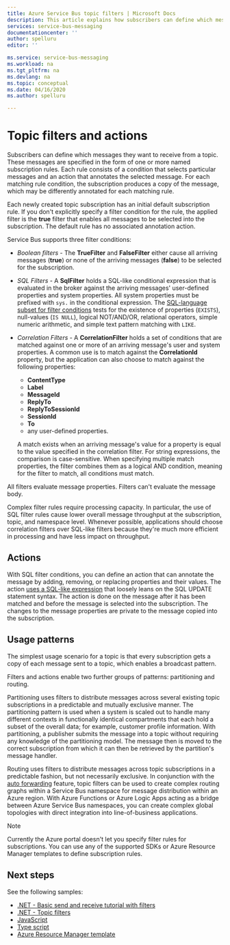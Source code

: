 ```yaml
---
title: Azure Service Bus topic filters | Microsoft Docs
description: This article explains how subscribers can define which messages they want to receive from a topic by specifying filters. 
services: service-bus-messaging
documentationcenter: ''
author: spelluru
editor: ''

ms.service: service-bus-messaging
ms.workload: na
ms.tgt_pltfrm: na
ms.devlang: na
ms.topic: conceptual
ms.date: 04/16/2020
ms.author: spelluru

---
```


# Topic filters and actions

Subscribers can define which messages they want to receive from a topic. These messages are specified in the form of one or more named subscription rules. Each rule consists of a condition that selects particular messages and an action that annotates the selected message. For each matching rule condition, the subscription produces a copy of the message, which may be differently annotated for each matching rule.

Each newly created topic subscription has an initial default subscription rule. If you don't explicitly specify a filter condition for the rule, the applied filter is the **true** filter that enables all messages to be selected into the subscription. The default rule has no associated annotation action.

Service Bus supports three filter conditions:

-   *Boolean filters* - The **TrueFilter** and **FalseFilter** either cause all arriving messages (**true**) or none of the arriving messages (**false**) to be selected for the subscription.

-   *SQL Filters* - A **SqlFilter** holds a SQL-like conditional expression that is evaluated in the broker against the arriving messages' user-defined properties and system properties. All system properties must be prefixed with `sys.` in the conditional expression. The [SQL-language subset for filter conditions](service-bus-messaging-sql-filter.md) tests for the existence of properties (`EXISTS`), null-values (`IS NULL`), logical NOT/AND/OR, relational operators, simple numeric arithmetic, and simple text pattern matching with `LIKE`.

-   *Correlation Filters* - A **CorrelationFilter** holds a set of conditions that are matched against one or more of an arriving message's user and system properties. A common use is to match against the **CorrelationId** property, but the application can also choose to match against the following properties:

    - **ContentType**
	 - **Label**
	 - **MessageId**
	 - **ReplyTo**
	 - **ReplyToSessionId**
	 - **SessionId** 
	 - **To**
	 - any user-defined properties. 
	 
	 A match exists when an arriving message's value for a property is equal to the value specified in the correlation filter. For string expressions, the comparison is case-sensitive. When specifying multiple match properties, the filter combines them as a logical AND condition, meaning for the filter to match, all conditions must match.

All filters evaluate message properties. Filters can't evaluate the message body.

Complex filter rules require processing capacity. In particular, the use of SQL filter rules cause lower overall message throughput at the subscription, topic, and namespace level. Whenever possible, applications should choose correlation filters over SQL-like filters because they're much more efficient in processing and have less impact on throughput.

## Actions

With SQL filter conditions, you can define an action that can annotate the message by adding, removing, or replacing properties and their values. The action [uses a SQL-like expression](service-bus-messaging-sql-filter.md) that loosely leans on the SQL UPDATE statement syntax. The action is done on the message after it has been matched and before the message is selected into the subscription. The changes to the message properties are private to the message copied into the subscription.

## Usage patterns

The simplest usage scenario for a topic is that every subscription gets a copy of each message sent to a topic, which enables a broadcast pattern.

Filters and actions enable two further groups of patterns: partitioning and routing.

Partitioning uses filters to distribute messages across several existing topic subscriptions in a predictable and mutually exclusive manner. The partitioning pattern is used when a system is scaled out to handle many different contexts in functionally identical compartments that each hold a subset of the overall data; for example, customer profile information. With partitioning, a publisher submits the message into a topic without requiring any knowledge of the partitioning model. The message then is moved to the correct subscription from which it can then be retrieved by the partition's message handler.

Routing uses filters to distribute messages across topic subscriptions in a predictable fashion, but not necessarily exclusive. In conjunction with the [auto forwarding](service-bus-auto-forwarding.md) feature, topic filters can be used to create complex routing graphs within a Service Bus namespace for message distribution within an Azure region. With Azure Functions or Azure Logic Apps acting as a bridge between Azure Service Bus namespaces, you can create complex global topologies with direct integration into line-of-business applications.


> [!NOTE]
> Currently the Azure portal doesn't let you specify filter rules for subscriptions. You can use any of the supported SDKs or Azure Resource Manager templates to define subscription rules. 

## Next steps
See the following samples: 

- [.NET - Basic send and receive tutorial with filters](https://github.com/Azure/azure-service-bus/tree/master/samples/DotNet/GettingStarted/BasicSendReceiveTutorialwithFilters/BasicSendReceiveTutorialWithFilters)
- [.NET - Topic filters](https://github.com/Azure/azure-service-bus/tree/master/samples/DotNet/Microsoft.Azure.ServiceBus/TopicFilters)
- [JavaScript](https://github.com/Azure/azure-sdk-for-js/blob/master/sdk/servicebus/service-bus/samples/javascript/advanced)
- [Type script](https://github.com/Azure/azure-sdk-for-js/blob/master/sdk/servicebus/service-bus/samples/typescript/src/advanced)
- [Azure Resource Manager template](https://docs.microsoft.com/azure/templates/microsoft.servicebus/2017-04-01/namespaces/topics/subscriptions/rules)


